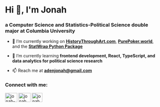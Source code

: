 
# Hi 👋, I'm Jonah
### a Computer Science and Statistics-Political Science double major at Columbia University

- 🔭 I’m currently working on <a href="http://www.HistoryThroughArt.com" target="_blank"><b>HistoryThroughArt.com</b></a>, <a href="http://www.purepoker.world" target="_blank"><b>PurePoker.world</b></a>, and the <a href="https://pypi.org/project/StatWrap/" target="_blank"><b>StatWrap Python Package</b></a>

- 🌱 I’m currently learning **frontend development, React, TypeScript, and data analytics for political science research**

- 📫 Reach me at **adenjonah@gmail.com**

### Connect with me:
<a href="https://linkedin.com/in/jonah-aden" target="blank"><img align="center" src="https://raw.githubusercontent.com/rahuldkjain/github-profile-readme-generator/master/src/images/icons/Social/linked-in-alt.svg" alt="jonah-aden" height="30" width="40" /></a>
<a href="https://instagram.com/jonah.aden" target="blank"><img align="center" src="https://raw.githubusercontent.com/rahuldkjain/github-profile-readme-generator/master/src/images/icons/Social/instagram.svg" alt="jonah.aden" height="30" width="40" /></a>
<a href="https://jonahaden.org" target="blank"><img align="center" src="https://upload.wikimedia.org/wikipedia/commons/thumb/a/a7/React-icon.svg/2300px-React-icon.svg.png" alt="jonah.aden" height="30" width="35" /></a>
